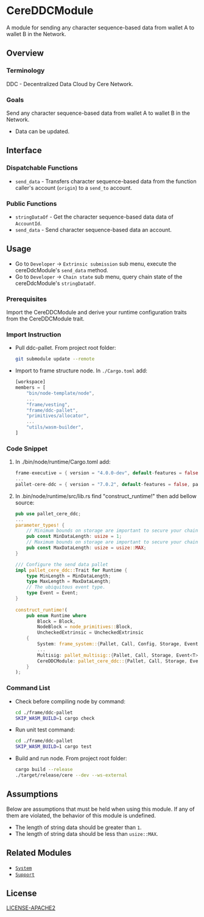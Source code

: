 # CereDDCModule

A module for sending any character sequence-based data from wallet A to wallet B in the Network.

## Overview

### Terminology

DDC - Decentralized Data Cloud by Cere Network.

### Goals

Send any character sequence-based data from wallet A to wallet B in the Network.
* Data can be updated.

## Interface

### Dispatchable Functions

* `send_data` - Transfers character sequence-based data from the function caller's account (`origin`) to a `send_to` account.

### Public Functions

* `stringDataOf` - Get the character sequence-based data data of `AccountId`.
* `send_data` - Send character sequence-based data an account.

## Usage

* Go to `Developer` -> `Extrinsic submission` sub menu, execute the cereDdcModule's `send_data` method.
* Go to `Developer` -> `Chain state` sub menu, query chain state of the cereDdcModule's `stringDataOf`.

### Prerequisites

Import the CereDDCModule and derive your runtime configuration traits from the CereDDCModule trait.

### Import Instruction

* Pull ddc-pallet. From project root folder:
    ```bash
    git submodule update --remote
    ```

* Import to frame structure node. In `./Cargo.toml` add:
    ```rust
    [workspace]
    members = [
    	"bin/node-template/node",
    	...
    	"frame/vesting",
    	"frame/ddc-pallet",
    	"primitives/allocator",
    	...
    	"utils/wasm-builder",
    ]
    ```

### Code Snippet

1. In ./bin/node/runtime/Cargo.toml add:
    ```rust
    frame-executive = { version = "4.0.0-dev", default-features = false, path = "../../../frame/executive" }
    ...
    pallet-cere-ddc = { version = "7.0.2", default-features = false, path = "../../../frame/ddc-pallet" }
    ```

1. In .bin/node/runtime/src/lib.rs find "construct_runtime!" then add bellow source:
    ```rust
    pub use pallet_cere_ddc;
    ...
    parameter_types! {
    	// Minimum bounds on storage are important to secure your chain.
    	pub const MinDataLength: usize = 1;
    	// Maximum bounds on storage are important to secure your chain.
    	pub const MaxDataLength: usize = usize::MAX;
    }
    
    /// Configure the send data pallet
    impl pallet_cere_ddc::Trait for Runtime {
    	type MinLength = MinDataLength;
    	type MaxLength = MaxDataLength;
    	// The ubiquitous event type.
    	type Event = Event;
    }
      
    construct_runtime!(
    	pub enum Runtime where
    		Block = Block,
    		NodeBlock = node_primitives::Block,
    		UncheckedExtrinsic = UncheckedExtrinsic
    	{
    		System: frame_system::{Pallet, Call, Config, Storage, Event<T>},
            ...
            Multisig: pallet_multisig::{Pallet, Call, Storage, Event<T>},
            CereDDCModule: pallet_cere_ddc::{Pallet, Call, Storage, Event<T>},
    	}
    );
    ```

### Command List
* Check before compiling node by command:
    ```bash
    cd ./frame/ddc-pallet
    SKIP_WASM_BUILD=1 cargo check
    ```

* Run unit test command:
    ```bash
    cd ./frame/ddc-pallet
    SKIP_WASM_BUILD=1 cargo test
    ```

* Build and run node. From project root folder:
    ```bash
    cargo build --release
    ./target/release/cere --dev --ws-external
    ```

## Assumptions

Below are assumptions that must be held when using this module.  If any of
them are violated, the behavior of this module is undefined.
* The length of string data should be greater than `1`.
* The length of string data should be less than `usize::MAX`.

## Related Modules

* [`System`](https://docs.rs/frame-system/latest/frame_system/)
* [`Support`](https://docs.rs/frame-support/latest/frame_support/)

## License

[LICENSE-APACHE2](LICENSE-APACHE2)

